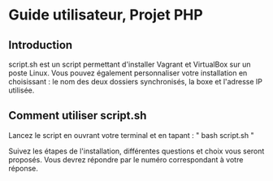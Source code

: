 # Guide utilisateur, Projet PHP

## Introduction

script.sh est un script permettant d'installer Vagrant et VirtualBox sur un poste Linux.
Vous pouvez également personnaliser votre installation en choisissant : le nom des deux dossiers synchronisés, la boxe et l'adresse IP utilisée.

## Comment utiliser script.sh

Lancez le script en ouvrant votre terminal et en tapant : " bash script.sh "

Suivez les étapes de l'installation, différentes questions et choix vous seront proposés. Vous devrez répondre par le numéro correspondant à votre réponse.